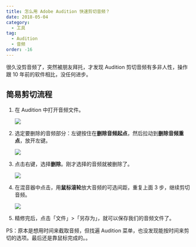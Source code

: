 ```yaml
---
title: 怎么用 Adobe Audition 快速剪切音频？
date: 2018-05-04
category:
  - 工具
tag:
  - Audition
  - 音频
order: -16
---
```


很久没剪音频了，突然被朋友拜托，才发现 Audition 剪切音频有多非人性，操作跟 10 年前的软件相比，没任何进步。

## 简易剪切流程

1. 在 Audition 中打开音频文件。

   ![](https://tc.seoipo.com/20180504152233.png?imageMogr2/format/webp)

2. 选定要删除的音频部分：左键按住在**删除音频起点**，然后拉动到**删除音频重点**，放开左键。

   ![](https://tc.seoipo.com/20180504151226.png?imageMogr2/format/webp)

3. 点击右键，选择**删除**。刚才选择的音频就被删除了。

   ![](https://tc.seoipo.com/20180504151306.png?imageMogr2/format/webp)

4. 在混音器中点击，用**鼠标滚轮**放大音频的可选间距，重复上面 3 步，继续剪切音频。

   ![](https://tc.seoipo.com/20180504151816.png?imageMogr2/format/webp)

5. 精修完后，点击「文件」>「另存为」，就可以保存我们的音频文件了。

PS：原本是想用时间来截取音频，但找遍 Audition 菜单，也没发现能按时间来剪切的选项。最后还是靠鼠标完成的。。
